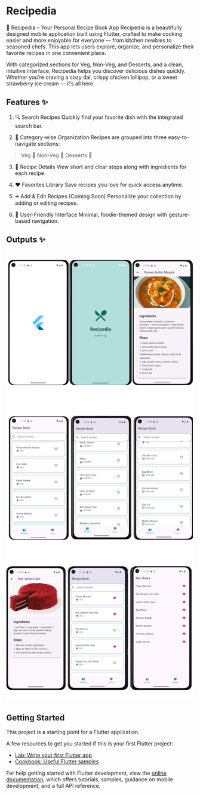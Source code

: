 # Recipedia 

🍲 Recipedia – Your Personal Recipe Book App
Recipedia is a beautifully designed mobile application built using Flutter, crafted to make cooking easier and more enjoyable for everyone — from kitchen newbies to seasoned chefs.
This app lets users explore, organize, and personalize their favorite recipes in one convenient place.

With categorized sections for Veg, Non-Veg, and Desserts, and a clean, intuitive interface, Recipedia helps you discover delicious dishes quickly. Whether you’re craving a cozy dal, crispy chicken lollipop, or a sweet strawberry ice cream — it’s all here.

## Features ✨
1) 🔍 Search Recipes
Quickly find your favorite dish with the integrated search bar.

2) 🥗 Category-wise Organization
Recipes are grouped into three easy-to-navigate sections:

> Veg 🌿
> Non-Veg 🍗
> Desserts 🍰

3) 📖 Recipe Details
View short and clear steps along with ingredients for each recipe.

4) ❤️ Favorites Library
Save recipes you love for quick access anytime.

5) ➕ Add & Edit Recipes (Coming Soon)
Personalize your collection by adding or editing recipes.

6) 🤌 User-Friendly Interface
Minimal, foodie-themed design with gesture-based navigation.

## Outputs ✨
<img src="images/1.jpg" alt="Home Screen of App" width="500">
<img src="images/2.jpg" alt="Recipe View in App" width="500">
<img src="images/3.jpg" alt="Recipe View in App" width="500">


## Getting Started

This project is a starting point for a Flutter application.

A few resources to get you started if this is your first Flutter project:

- [Lab: Write your first Flutter app](https://docs.flutter.dev/get-started/codelab)
- [Cookbook: Useful Flutter samples](https://docs.flutter.dev/cookbook)

For help getting started with Flutter development, view the
[online documentation](https://docs.flutter.dev/), which offers tutorials,
samples, guidance on mobile development, and a full API reference.
